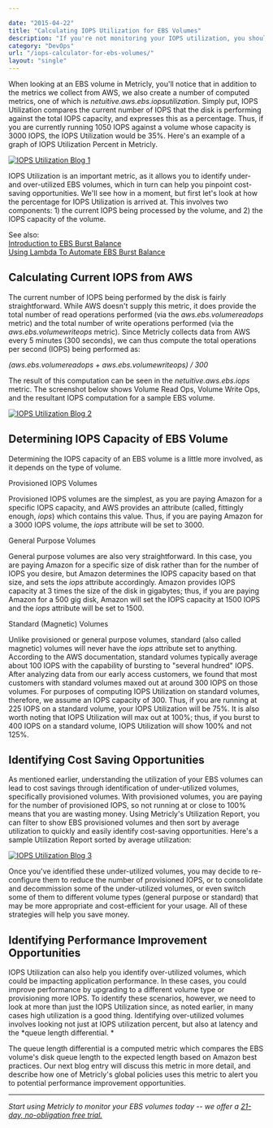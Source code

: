 ```yaml
---

date: "2015-04-22"
title: "Calculating IOPS Utilization for EBS Volumes"
description: "If you're not monitoring your IOPS utilization, you should be. Here's how this computed metric can help you optimize both cost and performance."
category: "DevOps"
url: "/iops-calculator-for-ebs-volumes/"
layout: "single"
---
```

When looking at an EBS volume in Metricly, you'll notice that in addition to the metrics we collect from AWS, we also create a number of computed metrics, one of which is *netuitive.aws.ebs.iopsutilization*.  Simply put, IOPS Utilization compares the current number of IOPS that the disk is performing against the total IOPS capacity, and expresses this as a percentage. Thus, if you are currently running 1050 IOPS against a volume whose capacity is 3000 IOPS, the IOPS Utilization would be 35%. Here's an example of a graph of IOPS Utilization Percent in Metricly.

[![IOPS Utilization Blog 1](https://www.metricly.com/wp-content/uploads/2016/03/IOPSblog1.jpg)](https://www.metricly.com/wp-content/uploads/2016/03/IOPSblog1.jpg)

IOPS Utilization is an important metric, as it allows you to identify under- and over-utilized EBS volumes, which in turn can help you pinpoint cost-saving opportunities. We'll see how in a moment, but first let's look at how the percentage for IOPS Utilization is arrived at. This involves two components: 1) the current IOPS being processed by the volume, and 2) the IOPS capacity of the volume.

See also:\
[Introduction to EBS Burst Balance](https://www.metricly.com/ebs-burst-balance-aws)\
[Using Lambda To Automate EBS Burst Balance](https://www.metricly.com/lambda-automate-ebs-burst-balance)

Calculating Current IOPS from AWS
---------------------------------

The current number of IOPS being performed by the disk is fairly straightforward. While AWS doesn't supply this metric, it does provide the total number of read operations performed (via the *aws.ebs.volumereadops* metric) and the total number of write operations performed (via the *aws.ebs.volumewriteops* metric). Since Metricly collects data from AWS every 5 minutes (300 seconds), we can thus compute the total operations per second (IOPS) being performed as:

*(aws.ebs.volumereadops + aws.ebs.volumewriteops) / 300*

The result of this computation can be seen in the *netuitive.aws.ebs.iops* metric. The screenshot below shows Volume Read Ops, Volume Write Ops, and the resultant IOPS computation for a sample EBS volume.

[![IOPS Utilization Blog 2](https://www.metricly.com/wp-content/uploads/2016/03/IOPSblog2.jpg)](https://www.metricly.com/wp-content/uploads/2016/03/IOPSblog2.jpg)

Determining IOPS Capacity of EBS Volume
---------------------------------------

Determining the IOPS capacity of an EBS volume is a little more involved, as it depends on the type of volume.

Provisioned IOPS Volumes

Provisioned IOPS volumes are the simplest, as you are paying Amazon for a specific IOPS capacity, and AWS provides an attribute (called, fittingly enough, *iops*) which contains this value. Thus, if you are paying Amazon for a 3000 IOPS volume, the *iops* attribute will be set to 3000.

General Purpose Volumes

General purpose volumes are also very straightforward.  In this case, you are paying Amazon for a specific size of disk rather than for the number of IOPS you desire, but Amazon determines the IOPS capacity based on that size, and sets the *iops* attribute accordingly. Amazon provides IOPS capacity at 3 times the size of the disk in gigabytes; thus, if you are paying Amazon for a 500 gig disk, Amazon will set the IOPS capacity at 1500 IOPS and the *iops* attribute will be set to 1500.

Standard (Magnetic) Volumes

Unlike provisioned or general purpose volumes, standard (also called magnetic) volumes will never have the *iops* attribute set to anything. According to the AWS documentation, standard volumes typically average about 100 IOPS with the capability of bursting to "several hundred" IOPS. After analyzing data from our early access customers, we found that most customers with standard volumes maxed out at around 300 IOPS on those volumes. For purposes of computing IOPS Utilization on standard volumes, therefore, we assume an IOPS capacity of 300. Thus, if you are running at 225 IOPS on a standard volume, your IOPS Utilization will be 75%. It is also worth noting that IOPS Utilization will max out at 100%; thus, if you burst to 400 IOPS on a standard volume, IOPS Utilization will show 100% and not 125%.

Identifying Cost Saving Opportunities
-------------------------------------

As mentioned earlier, understanding the utilization of your EBS volumes can lead to cost savings through identification of under-utilized volumes, specifically provisioned volumes. With provisioned volumes, you are paying for the number of provisioned IOPS, so not running at or close to 100% means that you are wasting money. Using Metricly's Utilization Report, you can filter to show EBS provisioned volumes and then sort by average utilization to quickly and easily identify cost-saving opportunities. Here's a sample Utilization Report sorted by average utilization:

[![IOPS Utilization Blog 3](https://www.metricly.com/wp-content/uploads/2016/03/IOPSblog3.jpg)](https://www.metricly.com/wp-content/uploads/2016/03/IOPSblog3.jpg)

Once you've identified these under-utilized volumes, you may decide to re-configure them to reduce the number of provisioned IOPS, or to consolidate and decommission some of the under-utilized volumes, or even switch some of them to different volume types (general purpose or standard) that may be more appropriate and cost-efficient for your usage. All of these strategies will help you save money.

Identifying Performance Improvement Opportunities
-------------------------------------------------

IOPS Utilization can also help you identify over-utilized volumes, which could be impacting application performance. In these cases, you could improve performance by upgrading to a different volume type or provisioning more IOPS. To identify these scenarios, however, we need to look at more than just the IOPS Utilization since, as noted earlier, in many cases high utilization is a good thing. Identifying over-utilized volumes involves looking not just at IOPS utilization percent, but also at latency and the *queue length differential.  *

The queue length differential is a computed metric which compares the EBS volume's disk queue length to the expected length based on Amazon best practices. Our next blog entry will discuss this metric in more detail, and describe how one of Metricly's global policies uses this metric to alert you to potential performance improvement opportunities.

* * * * *

*Start using Metricly to monitor your EBS volumes today -- we offer a [21-day, no-obligation free trial.](https://www.metricly.com/signup)*
